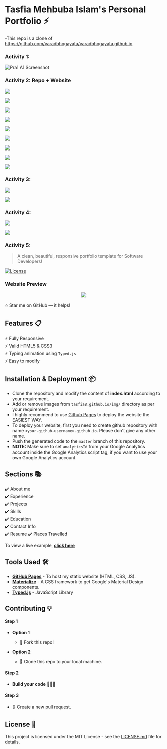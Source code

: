 # Tasfia Mehbuba Islam's Personal Portfolio ⚡️ 

-This repo is a clone of https://github.com/varadbhogayata/varadbhogayata.github.io

### Activity 1:
![Pra1 A1 Screenshot](PraScreenshot/Pra1Activity1.png)

### Activity 2: Repo + Website 
![](PraScreenshot/Pra1Activity2step1.png)

![](PraScreenshot/Pra1Activity2step3a.png)

![](PraScreenshot/Pra1Activity2step3b.png)

![](PraScreenshot/Pra1Activity2step3c.png)

![](PraScreenshot/Pra1Activity2step3d.png)

![](PraScreenshot/Pra1Activity2step3e.png)

![](PraScreenshot/Pra1Activity2step3f.png)

![](PraScreenshot/Pra1Activity2step3g.png)

![](PraScreenshot/Pra1Activity2step3h.png)

### Activity 3: 

![](PraScreenshot/Pra1Activity3a.png)

![](PraScreenshot/Pra1Activity3b.png)

### Activity 4: 

![](PraScreenshot/Pra1Activity4a.png)

![](PraScreenshot/Pra1Activity4b.png)

### Activity 5: 

> A clean, beautiful, responsive portfolio template for Software Developers!

[![License](http://img.shields.io/:license-mit-blue.svg?style=flat-square)](http://badges.mit-license.org)

### Website Preview
<p align="center"> 
  <kbd>
    <a href="https://tasfia8.github.io" target="_blank"><img src="examples/preview.gif">
  </a>
  </kbd>
</p>

:star: Star me on GitHub — it helps!

## Features 📋
⚡️ Fully Responsive\
⚡️ Valid HTML5 & CSS3\
⚡️ Typing animation using `Typed.js`\
⚡️ Easy to modify

## Installation & Deployment 📦
- Clone the repository and modify the content of <b>index.html</b> according to your requirement.
- Add or remove images from `tasfia8.github.io/img/` directory as per your requirement.
- I highly recommend to use [Github Pages](https://create-react-app.dev/docs/deployment/#github-pages) to deploy the website the EASIEST WAY.
- To deploy your website, first you need to create github repository with name `<your-github-username>.github.io`. Please don't give any other name.
- Push the generated code to the `master` branch of this repository.
- <b>NOTE:</b> Make sure to set `analyticsId` from your Google Analytics account inside the Google Analytics script tag, if you want to use your own Google Analytics account.

## Sections 📚
✔️ About me\
✔️ Experience\
✔️ Projects \
✔️ Skills \
✔️ Education\
✔️ Contact Info\
✔️ Resume
✔️ Places Travelled

To view a live example, **[click here](https://tasfia8.github.io/)**

## Tools Used 🛠️
* [<b>GitHub Pages</b>](https://create-react-app.dev/docs/deployment/#github-pages) - To host my static website (HTML, CSS, JS).
* [<b>Materialize</b>](https://materializecss.com/) - A CSS framework to get Google's Material Design components.
* [<b>Typed.js</b>](https://mattboldt.com/demos/typed-js/) - JavaScript Library

## Contributing 💡
#### Step 1

- **Option 1**
    - 🍴 Fork this repo!

- **Option 2**
    - 👯 Clone this repo to your local machine.


#### Step 2

- **Build your code** 🔨🔨🔨

#### Step 3

- 🔃 Create a new pull request.

## License 📄
This project is licensed under the MIT License - see the [LICENSE.md](./LICENSE) file for details.
